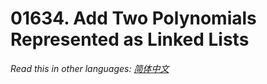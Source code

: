 # 01634. Add Two Polynomials Represented as Linked Lists

  _Read this in other languages:_
    [_简体中文_](README.zh-CN.md)

